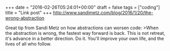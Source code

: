 +++
date = "2016-02-26T05:24:01+00:00"
draft = false
tags = ["coding"]
title = "Link post"
+++
http://www.sandimetz.com/blog/2016/1/20/the-wrong-abstraction

Great tip from Sandi Metz on how abstractions can worsen code: >When the abstraction is wrong, the fastest way forward is back. This is not retreat, it's advance in a better direction. Do it. You'll improve your own life, and the lives of all who follow.
